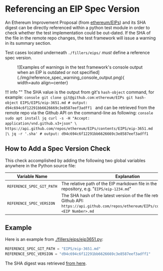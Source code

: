 # Referencing an EIP Spec Version

An Ethereum Improvement Proposal (from [ethereum/EIPs](https://github.com/ethereum/EIPs/tree/master/EIPS)) and its SHA digest can be directly referenced within a python test module in order to check whether the test implementation could be out-dated. If the SHA of the file in the remote repo changes, the test framework will issue a warning in its summary section.

Test cases located underneath `./fillers/eips/` _must_ define a reference spec version.

<figure markdown>
 ![Examples of warnings in the test framework's console output when an EIP is outdated or not specified](./img/reference_spec_warning_console_output.png){ width=auto align=center}
</figure>

!!! info ""
    The SHA value is the output from git's `hash-object` command, for example:
    ```console
    git clone git@github.com:ethereum/EIPs
    git hash-object EIPS/EIPS/eip-3651.md
    # output: d94c694c6f12291bb6626669c3e8587eef3adff1
    ```
    and can be retrieved from the remote repo via the Github API on the command-line as following:
    ```console
    sudo apt install jq
    curl -s -H "Accept: application/vnd.github.v3+json" \
    https://api.github.com/repos/ethereum/EIPs/contents/EIPS/eip-3651.md |\
    jq -r '.sha'
    # output: d94c694c6f12291bb6626669c3e8587eef3adff1
    ```

## How to Add a Spec Version Check

This check accomplished by adding the following two global variables anywhere in the Python source file:

| Variable Name               | Explanation                                                                                                                                                        |
|-----------------------------|--------------------------------------------------------------------------------------------------------------------------------------------------------------------|
| `REFERENCE_SPEC_GIT_PATH`   | The relative path of the EIP markdown file in the [ethereum/EIPs](https://github.com/ethereum/EIPs/) repository, e.g. "`EIPS/eip-1234.md`"                         |
| `REFERENCE_SPEC_VERSION`    | The SHA hash of the latest version of the file retrieved from the Github API:<br>`https://api.github.com/repos/ethereum/EIPs/contents/EIPS/eip-<EIP Number>.md` |

## Example

Here is an example from [./fillers/eips/eip3651.py](../fillers/EIPs/eip3651.md):

```python
REFERENCE_SPEC_GIT_PATH = "EIPS/eip-3651.md"
REFERENCE_SPEC_VERSION = "d94c694c6f12291bb6626669c3e8587eef3adff1"
```
The SHA digest was retrieved [from here](https://api.github.com/repos/ethereum/EIPs/contents/EIPS/eip-3651.md).